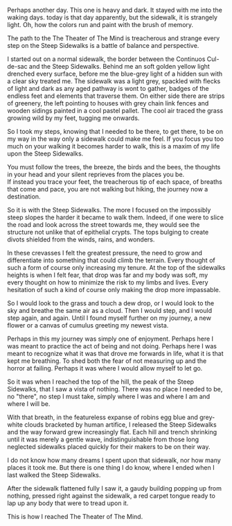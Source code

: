 Perhaps another day. This one is heavy and dark. It stayed with me into the waking days. today is that day apparently, but the sidewalk, it is strangely light. Oh, how the colors run and paint with the brush of memory. 

The path to the The Theater of The Mind is treacherous and strange every step on the Steep Sidewalks is a battle of balance and perspective. 

I started out on a normal sidewalk, the border between the Continuos Cul-de-sac and the Steep Sidewalks. Behind me an soft golden yellow light drenched every surface, before me the blue-grey light of a hidden sun with a clear sky treated me. The sidewalk was a light grey, spackled with flecks of light and dark as any aged pathway is wont to gather, badges of the endless feet and elements that traverse them. On either side there are strips of greenery, the left pointing to houses with grey chain link fences and wooden sidings painted in a cool pastel pallet. The cool air traced the grass growing wild by my feet, tugging me onwards.

So I took my steps, knowing that I needed to be there, to get there, to be on my way in the way only a sidewalk could make me feel. If you focus you too much on your walking it becomes harder to walk, this is a maxim of my life upon the Steep Sidewalks. 

You must follow the trees, the breeze, the birds and the bees, the thoughts in your head and your silent reprieves from the places you be.  
If instead you trace your feet, the treacherous tip of each space, of breaths that come and pace, you are not walking but hiking, the journey now a destination. 

So it is with the Steep Sidewalks. The more I focused on the impossibly steep slopes the harder it became to walk them. Indeed, if one were to slice the road and look across the street towards me, they would see the structure not unlike that of epithelial crypts. The tops bulging to create divots shielded from the winds, rains, and wonders. 

In these crevasses I felt the greatest pressure, the need to grow and differentiate into something that could climb the terrain. Every thought of such a form of course only increasing my tenure. At the top of the sidewalks heights is when I felt fear, that drop was far and my body was soft, my every thought on how to minimize the risk to my limbs and lives. Every hesitation of such a kind of course only making the drop more impassable. 

So I would look to the grass and touch a dew drop, or I would look to the sky and breathe the same air as a cloud. Then I would step, and I would step again, and again. Until I found myself further on my journey, a new flower or a canvas of cumulus greeting my newest vista.


Perhaps in this my journey was simply one of enjoyment. Perhaps here I was meant to practice the act of being and not doing. Perhaps here I was meant to recognize what it was that drove me forwards in life, what it is that kept me breathing. To shed both the fear of not measuring up and the horror at failing. Perhaps it was where I would allow myself to let go.

So it was when I reached the top of the hill, the peak of the Steep Sidewalks, that I saw a vista of nothing. There was no place I needed to be, no "there", no step I must take, simply where I was and where I am and where I will be.

With that breath, in the featureless expanse of robins egg blue and grey-white clouds bracketed by human artifice, I released the Steep Sidewalks and the way forward grew increasingly flat. Each hill and trench shrinking until it was merely a gentle wave, indistinguishable from those long neglected sidewalks placed quickly for their makers to be on their way. 

I do not know how many dreams I spent upon that sidewalk, nor how many places it took me. But there is one thing I do know, where I ended when I last walked the Steep Sidewalks. 

After the sidewalk flattened fully I saw it, a gaudy building popping up from nothing, pressed right against the sidewalk, a red carpet tongue ready to lap up any body that were to tread upon it.

This is how I reached The Theater of The Mind.